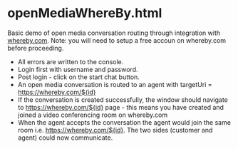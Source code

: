 # openMediaWhereBy.html

Basic demo of open media conversation routing through integration with [whereby.com](https://whereby.com/).
Note: you will need to setup a free accoun on whereby.com before proceeding.

* All errors are written to the console.
* Login first with username and password.
* Post login - click on the start chat button.
* An open media conversation is routed to an agent with targetUri = <https://whereby.com/${id}>
* If the conversation is created successfully, the window should navigate to <https://whereby.com/${id}> page - this means you have created and joined a video conferencing room on whereby.com
* When the agent accepts the conversation the agent would join the same room i.e. <https://whereby.com/${id}>. The two sides (customer and agent) could now communicate.
